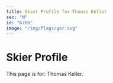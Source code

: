```yaml
---
title: Skier Profile for Thomas Keller
sex: "M"
id: "6766"
image: "/img/flags/ger.svg" 
---
```


# Skier Profile

This page is for: Thomas Keller.
    